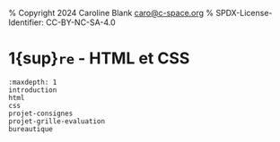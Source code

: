 % Copyright 2024 Caroline Blank <caro@c-space.org>
% SPDX-License-Identifier: CC-BY-NC-SA-4.0

# 1{sup}`re` - HTML et CSS

```{toctree}
:maxdepth: 1
introduction
html
css
projet-consignes
projet-grille-evaluation
bureautique

```
